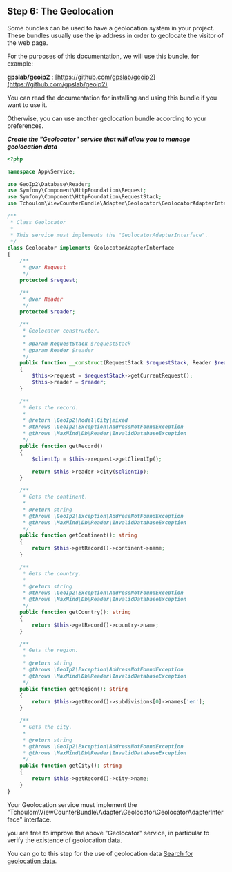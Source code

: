 ## Step 6: The Geolocation

Some bundles can be used to have a geolocation system in your project.
These bundles usually use the ip address in order to geolocate the visitor of the web page.

For the purposes of this documentation, we will use this bundle, for example:

**gpslab/geoip2** :  [https://github.com/gpslab/geoip2](https://github.com/gpslab/geoip2)

You can read the documentation for installing and using this bundle if you want to use it.

Otherwise, you can use another geolocation bundle according to your preferences.

*****Create the "Geolocator" service that will allow you to manage geolocation data*****

```php
<?php

namespace App\Service;

use GeoIp2\Database\Reader;
use Symfony\Component\HttpFoundation\Request;
use Symfony\Component\HttpFoundation\RequestStack;
use Tchoulom\ViewCounterBundle\Adapter\Geolocator\GeolocatorAdapterInterface;

/**
 * Class Geolocator
 *
 * This service must implements the "GeolocatorAdapterInterface".
 */
class Geolocator implements GeolocatorAdapterInterface
{
    /**
     * @var Request
     */
    protected $request;

    /**
     * @var Reader
     */
    protected $reader;

    /**
     * Geolocator constructor.
     *
     * @param RequestStack $requestStack
     * @param Reader $reader
     */
    public function __construct(RequestStack $requestStack, Reader $reader)
    {
        $this->request = $requestStack->getCurrentRequest();
        $this->reader = $reader;
    }

    /**
     * Gets the record.
     * 
     * @return \GeoIp2\Model\City|mixed
     * @throws \GeoIp2\Exception\AddressNotFoundException
     * @throws \MaxMind\Db\Reader\InvalidDatabaseException
     */
    public function getRecord()
    {
        $clientIp = $this->request->getClientIp();

        return $this->reader->city($clientIp);
    }

    /**
     * Gets the continent.
     *
     * @return string
     * @throws \GeoIp2\Exception\AddressNotFoundException
     * @throws \MaxMind\Db\Reader\InvalidDatabaseException
     */
    public function getContinent(): string
    {
        return $this->getRecord()->continent->name;
    }

    /**
     * Gets the country.
     * 
     * @return string
     * @throws \GeoIp2\Exception\AddressNotFoundException
     * @throws \MaxMind\Db\Reader\InvalidDatabaseException
     */
    public function getCountry(): string
    {
        return $this->getRecord()->country->name;
    }

    /**
     * Gets the region.
     * 
     * @return string
     * @throws \GeoIp2\Exception\AddressNotFoundException
     * @throws \MaxMind\Db\Reader\InvalidDatabaseException
     */
    public function getRegion(): string
    {
        return $this->getRecord()->subdivisions[0]->names['en'];
    }

    /**
     * Gets the city.
     * 
     * @return string
     * @throws \GeoIp2\Exception\AddressNotFoundException
     * @throws \MaxMind\Db\Reader\InvalidDatabaseException
     */
    public function getCity(): string
    {
        return $this->getRecord()->city->name;
    }
}
```

Your Geolocation service must implement the "Tchoulom\ViewCounterBundle\Adapter\Geolocator\GeolocatorAdapterInterface" interface.

you are free to improve the above "Geolocator" service, in particular to verify the existence of geolocation data.

You can go to this step for the use of geolocation data [Search for geolocation data](Resources/doc/readme/statistics-finder.md#search-for-geolocation-data).
